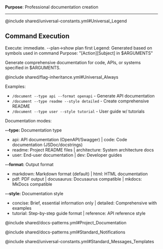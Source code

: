 **Purpose**: Professional documentation creation

---

@include shared/universal-constants.yml#Universal_Legend

## Command Execution

Execute: immediate. --plan→show plan first
Legend: Generated based on symbols used in command
Purpose: "[Action][Subject] in $ARGUMENTS"

Generate comprehensive documentation for code, APIs, or systems specified in $ARGUMENTS.

@include shared/flag-inheritance.yml#Universal_Always

Examples:

- `/document --type api --format openapi` - Generate API documentation
- `/document --type readme --style detailed` - Create comprehensive README
- `/document --type user --style tutorial` - User guide w/ tutorials

Documentation modes:

**--type:** Documentation type

- api: API documentation (OpenAPI/Swagger) | code: Code documentation (JSDoc/docstrings)
- readme: Project README files | architecture: System architecture docs
- user: End-user documentation | dev: Developer guides

**--format:** Output format

- markdown: Markdown format (default) | html: HTML documentation
- pdf: PDF output | docusaurus: Docusaurus compatible | mkdocs: MkDocs compatible

**--style:** Documentation style

- concise: Brief, essential information only | detailed: Comprehensive with examples
- tutorial: Step-by-step guide format | reference: API reference style

@include shared/docs-patterns.yml#Project_Documentation

@include shared/docs-patterns.yml#Standard_Notifications

@include shared/universal-constants.yml#Standard_Messages_Templates
